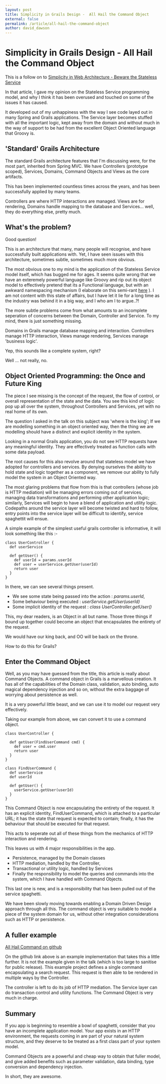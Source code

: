```yaml
---
layout: post
title: Simplicity in Grails Design -  All Hail the Command Object
external: false
permalink: /article/all-hail-the-command-object
author: david_dawson
---
```


 
Simplicity in Grails Design - All Hail the Command Object
====================

This is a follow on to [Simplicity in Web Architecture - Beware the Stateless Service](http://www.simplicityitself.com/article/stateless-services-are-evil)

In that article, I gave my opinion on the Stateless Service programming model, and why I think it has been overused and touched on some of the issues it has caused.

It developed out of my unhappiness with the way I see code layed out in many Spring and Grails applications.  The Service layer becomes stuffed with all the important logic, kept away from the domain and without much in the way of support to be had from the excellent Object Oriented language that Groovy is.

'Standard' Grails Architecture
----------------------------
The standard Grails architecture features that I'm discussing were, for the most part, inherited from Spring MVC.  We have Controllers (prototype scoped), Services, Domains, Command Objects and Views as the core artifacts.

This has been implemented countless times across the years, and has been successfully applied by many teams.

Controllers are where HTTP interactions are managed.  Views are for rendering, Domains handle mapping to the database and Services... well, they do everything else, pretty much.


What's the problem?
-------------------

Good question!

This is an architecture that many, many people will recognise, and have successfully built applications with.
Yet, I have seen issues with this architecture, sometimes subtle, sometimes much more obvious.

The most obvious one to my mind is the application of the Stateless Service model itself, which has bugged me for ages. It seems quite wrong that we have an exteremely powerful language like Groovy and rip out its object model to effectively pretend that its a Functional language, but with an awkward namespacing mechanism (I elaborate on this semi-rant [here](http://www.simplicityitself.com/article/stateless-services-are-evil) ).  I am not content with this state of affairs, but I have let it lie for a long time as the industry was behind it in a big way, and I who am I to argue..?!

The more subtle problems come from what amounts to an incomplete seperation of concerns between the Domain, Controller and Service.  To my mind, there is just something missing.

Domains in Grails manage database mapping and interaction.  Controllers manage HTTP interaction, Views manage rendering, Services manage 'business logic'.

Yep, this sounds like a complete system, right?

Well ... not really, no.


Object Oriented Programming: the Once and Future King
----------------------------

The piece I see missing is the concept of the request, the flow of control, or overall representation of the state and the data.   You see this kind of logic pop up all over the system, throughout Controllers and Services, yet with no real home of its own.

The question I asked in the talk on this subject was 'where is the king';   If we are modelling something in an object oriented way, then the thing we are modelling should have a distinct and explicit identity in the system.

Looking in a normal Grails application, you do not see HTTP requests have any meaningful identity.   They are effectively treated as function calls with some data payload.

The root causes for this also revolve around that stateless model we have adopted for controllers and services.  By denying ourselves the ability to hold state and logic together as a component, we remove our ability to fully model the system in an Object Oriented way.

The most glaring problems that flow from this is that controllers (whose job is HTTP mediation) will be managing errors coming out of services, managing data transformations and performing other application logic; similarly, Services will begin to have a blend of application and utility logic.  Codepaths around the service layer will become twisted and hard to follow, entry points into the service layer will be difficult to identify, service spaghettit will ensue.


A simple example of the simplest useful grails controller is informative, it will look something like this :-

    class UserController {
      def userService

      def getUser() {
        def userId = params.userId
        def user = userService.getUser(userId)
        return user
      }
    }

In there, we can see several things present.

* We see some state being passed into the action : *params.userId*,
* Some behaviour being executed : *userService.getUser(userId)*
* Some implicit identity of the request : *class UserController.getUser()*

This, my dear readers, is an Object in all but name.  Those three things if bound up together could become an object that encapsulates the entirety of the request.

We would have our king back, and OO will be back on the throne.

How to do this for Grails?


Enter the Command Object
------------------------

Well, as you may have guessed from the title, this article is really about Command Objects.  A command object in Grails is a marvellous creation.   It has all of the capabilities of the Domain class, validation, auto binding, auto magical dependency injection and so on, without the extra baggage of worrying about persistence as well.

It is a very powerful little beast, and we can use it to model our request very effectively.

Taking our example from above, we can convert it to use a command object.

    class UserController {

      def getUser(FindUserCommand cmd) {
        def user = cmd.user
        return user
      }
    }

    class FindUserCommand {
      def userService
      def userId

      def getUser() {
        userService.getUser(userId)
      }
    }


This Command Object is now encapsulating the entirety of the request.  It has an explicit identity, FindUserCommand, which is attached to a particular URL; it has the state that request is expected to contain; finally, it has the behaviour that should be executed for that request.

This acts to seperate out all of these things from the mechanics of HTTP interaction and rendering.

This leaves us with 4 major responsibilities in the app.

* Persistence, managed by the Domain classes
* HTTP mediation, handled by the Controller,
* Transactional or utility logic, handled by Services
* Finally the responsibility to model the queries and commands into the system, which I have handled with Command Objects.

This last one is new, and is a responsibility that has been pulled out of the service spaghetti.

We have been slowly moving towards enabling a Domain Driven Design approach through all this.  The command object is very suitable to model a piece of the system domain for us, without other integration considerations such as HTTP or persistence.

A fuller example
---------------

[All Hail Command on github](http://www.github.com/simplicityitself/all-hail-command)

On the github link above is an example implementation that takes this a little further.
It is not the example given in the talk (which is too large to sanitise for public release).  This example project defines a single command encapsulating a search request.  This request is then able to be rendered in multiple ways by the Controller.

The controller is left to do its job of HTTP mediation.  The Service layer can do transaction control and utility functions.  The Command Object is very much in charge.

Summary
-------

If you app is beginning to resemble a bowl of spaghetti, consider that you have an incomplete application model.   Your app exists in an HTTP environment, the requests coming in are part of your natural system structure, and they deserve to be treated as a first class part of your system model.

Command Objects are a powerful and cheap way to obtain that fuller model, and give added benefits such as parameter validation, data binding, type conversion and dependency injection.

In short, they are awesome.